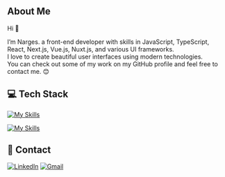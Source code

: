 ## About Me
Hi 👋

I’m Narges. a front-end developer with skills in JavaScript, TypeScript, React, Next.js, Vue.js, Nuxt.js, and various UI frameworks.
<br>
I love to create beautiful user interfaces using modern technologies. 
<br>
You can check out some of my work on my GitHub profile and feel free to contact me. 😊

## 💻 Tech Stack

[![My Skills](https://skillicons.dev/icons?i=js,ts,react,nextjs,vue,nuxtjs)](https://skillicons.dev)

[![My Skills](https://skillicons.dev/icons?i=materialui,tailwind,bootstrap,sass,css,html)](https://skillicons.dev)


## 📱 Contact
[![LinkedIn](https://img.shields.io/badge/LinkedIn-0077B5?style=for-the-badge&logo=linkedin&logoColor=white)](https://linkedin.com/in/narges-khatami) 
[![Gmail](https://img.shields.io/badge/Gmail-D14836?style=for-the-badge&logo=gmail&logoColor=white)](mailto:nargeskhatami.h@gmail.com)
